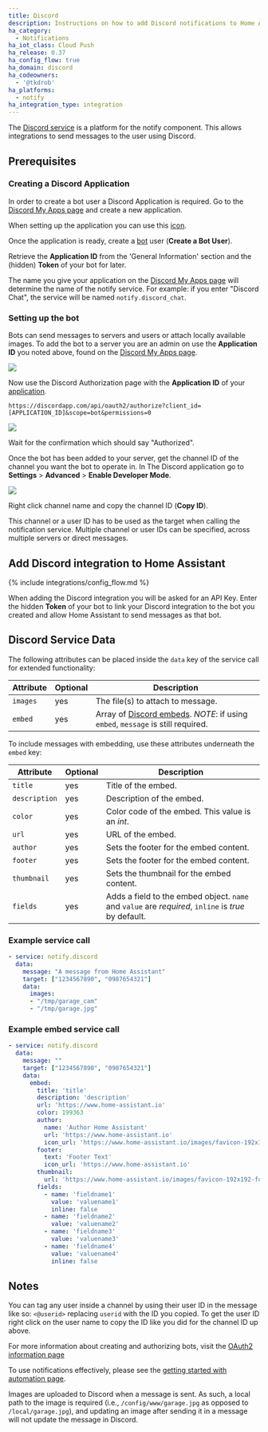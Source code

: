 ```yaml
---
title: Discord
description: Instructions on how to add Discord notifications to Home Assistant.
ha_category:
  - Notifications
ha_iot_class: Cloud Push
ha_release: 0.37
ha_config_flow: true
ha_domain: discord
ha_codeowners:
  - '@tkdrob'
ha_platforms:
  - notify
ha_integration_type: integration
---
```


The [Discord service](https://discordapp.com/) is a platform for the notify component. This allows integrations to send messages to the user using Discord.

## Prerequisites

### Creating a Discord Application

In order to create a bot user a Discord Application is required. Go to the [Discord My Apps page](https://discordapp.com/developers/applications/me) and create a new application.

When setting up the application you can use this [icon](/images/favicon-192x192-full.png).

Once the application is ready, create a [bot](https://discordapp.com/developers/docs/topics/oauth2#bots) user (**Create a Bot User**).

Retrieve the **Application ID** from the 'General Information' section and the (hidden) **Token** of your bot for later.

<div class='note'>
  
The name you give your application on the [Discord My Apps page](https://discordapp.com/developers/applications/me) will determine the name of the notify service. For example: if you enter "Discord Chat", the service will be named `notify.discord_chat`.
</div>

### Setting up the bot

Bots can send messages to servers and users or attach locally available images. To add the bot to a server you are an admin on use the **Application ID** you noted above, found on the [Discord My Apps page](https://discordapp.com/developers/applications/me).

<p class='img'>
  <img src='/images/screenshots/discord-bot.png' />
</p>

Now use the Discord Authorization page with the **Application ID** of your [application](https://discordapp.com/developers/docs/topics/oauth2#bots).

`https://discordapp.com/api/oauth2/authorize?client_id=[APPLICATION_ID]&scope=bot&permissions=0`

<p class='img'>
  <img src='/images/screenshots/discord-auth.png' />
</p>

Wait for the confirmation which should say "Authorized".

Once the bot has been added to your server, get the channel ID of the channel you want the bot to operate in. In The Discord application go to **Settings** > **Advanced** > **Enable Developer Mode**.

<p class='img'>
  <img src='/images/screenshots/discord-api.png' />
</p>

Right click channel name and copy the channel ID (**Copy ID**).

This channel or a user ID has to be used as the target when calling the notification service. Multiple channel or user IDs can be specified, across multiple servers or direct messages.

## Add Discord integration to Home Assistant

{% include integrations/config_flow.md %}

When adding the Discord integration you will be asked for an API Key. Enter the hidden **Token** of your bot to link your Discord integration to the bot you created and allow Home Assistant to send messages as that bot.

## Discord Service Data

The following attributes can be placed inside the `data` key of the service call for extended functionality:

| Attribute              | Optional | Description |
| ---------------------- | -------- | ----------- |
| `images`               |      yes | The file(s) to attach to message.
| `embed`                |      yes | Array of [Discord embeds](https://discordpy.readthedocs.io/en/latest/api.html#embed). *NOTE*: if using `embed`, `message` is still required.

To include messages with embedding, use these attributes underneath the `embed` key:

| Attribute              | Optional | Description |
| ---------------------- | -------- | ----------- |
| `title`                    |      yes  | Title of the embed.
| `description`               |      yes | Description of the embed.
| `color`                    |      yes  | Color code of the embed.  This value is an *int*.
| `url`               |      yes | URL of the embed.
| `author`                    |      yes  | Sets the footer for the embed content.
| `footer`               |      yes | Sets the footer for the embed content.
| `thumbnail`               |      yes | Sets the thumbnail for the embed content.
| `fields`               |      yes | Adds a field to the embed object.  `name` and `value` are *required*, `inline` is *true* by default.

### Example service call

```yaml
- service: notify.discord
  data:
    message: "A message from Home Assistant"
    target: ["1234567890", "0987654321"]
    data:
      images: 
      - "/tmp/garage_cam"
      - "/tmp/garage.jpg"
```

### Example embed service call

```yaml
- service: notify.discord
  data:
    message: ""
    target: ["1234567890", "0987654321"]
    data:
      embed:
        title: 'title'
        description: 'description'
        url: 'https://www.home-assistant.io'
        color: 199363
        author:
          name: 'Author Home Assistant'
          url: 'https://www.home-assistant.io'
          icon_url: 'https://www.home-assistant.io/images/favicon-192x192-full.png'
        footer:
          text: 'Footer Text'
          icon_url: 'https://www.home-assistant.io'
        thumbnail:
          url: 'https://www.home-assistant.io/images/favicon-192x192-full.png'
        fields:
          - name: 'fieldname1'
            value: 'valuename1'
            inline: false
          - name: 'fieldname2'
            value: 'valuename2'
          - name: 'fieldname3'
            value: 'valuename3'
          - name: 'fieldname4'
            value: 'valuename4'
            inline: false
```

## Notes

You can tag any user inside a channel by using their user ID in the message like so: `<@userid>` replacing `userid` with the ID you copied. To get the user ID right click on the user name to copy the ID like you did for the channel ID up above.

For more information about creating and authorizing bots, visit the [OAuth2 information page](https://discordapp.com/developers/docs/topics/oauth2)

To use notifications effectively, please see the [getting started with automation page](/getting-started/automation/).

Images are uploaded to Discord when a message is sent. As such, a local path to the image is required (i.e., `/config/www/garage.jpg` as opposed to `/local/garage.jpg`), and updating an image after sending it in a message will not update the message in Discord.
